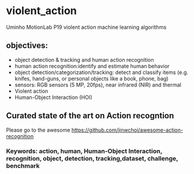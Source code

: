 # violent_action
Uminho MotionLab P19 violent action machine learning algorithms

## objectives:

- object detection & tracking and human action recognition
- human action recognition:identify and estimate human behavior
- object detection/categorization/tracking: detect and classify items (e.g. knifes, hand-guns, or personal objects like a book, phone, bag)
- sensors: RGB sensors (5 MP, 20fps), near infrared (NIR) and thermal
- Violent action
- Human-Object Interaction (HOI)

## Curated state of the art on Action recogntion

Please go to the awesome https://github.com/jinwchoi/awesome-action-recognition

### Keywords: action, human, Human-Object Interaction, recognition, object, detection, tracking,dataset, challenge, benchmark
